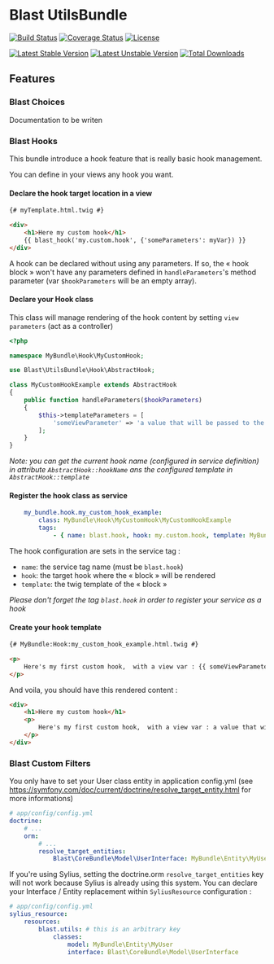 # Blast UtilsBundle

[![Build Status](https://travis-ci.org/blast-project/UtilsBundle.svg?branch=master)](https://travis-ci.org/blast-project/UtilsBundle)
[![Coverage Status](https://coveralls.io/repos/github/blast-project/UtilsBundle/badge.svg?branch=master)](https://coveralls.io/github/blast-project/UtilsBundle?branch=master)
[![License](https://img.shields.io/github/license/blast-project/UtilsBundle.svg?style=flat-square)](./LICENCE.md)

[![Latest Stable Version](https://poser.pugx.org/blast-project/utils-bundle/v/stable)](https://packagist.org/packages/blast-project/utils-bundle)
[![Latest Unstable Version](https://poser.pugx.org/blast-project/utils-bundle/v/unstable)](https://packagist.org/packages/blast-project/utils-bundle)
[![Total Downloads](https://poser.pugx.org/blast-project/utils-bundle/downloads)](https://packagist.org/packages/blast-project/utils-bundle)

## Features

### Blast Choices

Documentation to be writen

### Blast Hooks

This bundle introduce a hook feature that is really basic hook management.

You can define in your views any hook you want.

#### Declare the hook target location in a view

```html
{# myTemplate.html.twig #}

<div>
    <h1>Here my custom hook</h1>
    {{ blast_hook('my.custom.hook', {'someParameters': myVar}) }}
</div>
```

A hook can be declared without using any parameters. If so, the « hook block » won't have any parameters defined in  `handleParameters`'s method parameter (var `$hookParameters` will be an empty array).

#### Declare your Hook class

This class will manage rendering of the hook content by setting `view parameters` (act as a controller)

```php
<?php

namespace MyBundle\Hook\MyCustomHook;

use Blast\UtilsBundle\Hook\AbstractHook;

class MyCustomHookExample extends AbstractHook
{
    public function handleParameters($hookParameters)
    {
        $this->templateParameters = [
            'someViewParameter' => 'a value that will be passed to the twig view'
        ];
    }
}
```

*Note: you can get the current hook name (configured in service definition) in attribute `AbstractHook::hookName` ans the configured template in `AbstractHook::template`*

#### Register the hook class as service

```yml
    my_bundle.hook.my_custom_hook_example:
        class: MyBundle\Hook\MyCustomHook\MyCustomHookExample
        tags:
            - { name: blast.hook, hook: my.custom.hook, template: MyBundle:Hook:my_custom_hook_example.html.twig }
```

The hook configuration are sets in the service tag :
- `name`: the service tag name (must be `blast.hook`)
- `hook`: the target hook where the « block » will be rendered
- `template`: the twig template of the « block »

_Please don't forget the tag `blast.hook` in order to register your service as a hook_

#### Create your hook template

```html
{# MyBundle:Hook:my_custom_hook_example.html.twig #}

<p>
    Here's my first custom hook,  with a view var : {{ someViewParameter }} !
</p>
```

And voila, you should have this rendered content :

```html
<div>
    <h1>Here my custom hook</h1>
    <p>
        Here's my first custom hook,  with a view var : a value that will be passed to the twig view !
    </p>
</div>
```

### Blast Custom Filters

You only have to set your User class entity in application config.yml (see https://symfony.com/doc/current/doctrine/resolve_target_entity.html for more informations)

```yml
# app/config/config.yml
doctrine:
    # ...
    orm:
        # ...
        resolve_target_entities:
            Blast\CoreBundle\Model\UserInterface: MyBundle\Entity\MyUser
```

If you're using Sylius, setting the doctrine.orm `resolve_target_entities` key will not work because Sylius is already using this system. You can declare your Interface / Entity replacement within `SyliusResource` configuration :

```yml
# app/config/config.yml
sylius_resource:
    resources:
        blast.utils: # this is an arbitrary key
            classes:
                model: MyBundle\Entity\MyUser
                interface: Blast\CoreBundle\Model\UserInterface
```
